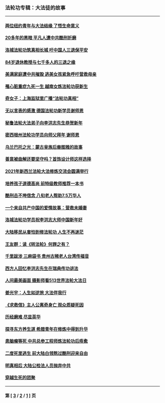### 法轮功专辑：大法徒的故事
---
#### [两位纽约青年与大法结缘 了悟生命意义](../../pages/nf1147481/n14002785.md?10080430) 
#### [20多年的黑暗 平凡人遭中共酷刑折磨](../../pages/nf1147481/n13997976.md?10080430) 
#### [洛城法轮功筑真相长城 吁中国人三退保平安](../../pages/nf1147481/n13892471.md?10080430) 
#### [84岁退休教授与七千多人的三退之缘](../../pages/nf1147481/n13796650.md?10080430) 
#### [美满家庭遭中共摧毁 逃美女孩紧急呼吁营救母亲](../../pages/nf1147481/n13792859.md?10080430) 
#### [罹心脏重症九死一生 越南女炼法轮功获新生](../../pages/nf1147481/n13732766.md?10080430) 
#### [奇女子：上海监狱里广播“法轮功真相”](../../pages/nf1147481/n13726443.md?10080430) 
#### [无以言表的感激 德国法轮功新学员谢师恩](../../pages/nf1147481/n13543790.md?10080430) 
#### [秘鲁法轮大法弟子向李洪志先生恭贺新年](../../pages/nf1147481/n13540182.md?10080430) 
#### [密西根州法轮功学员向师父拜年 谢师恩](../../pages/nf1147481/n13538183.md?10080430) 
#### [乌兰巴托之光：蒙古皇族后裔图雅的故事](../../pages/nf1147481/n13155759.md?10080430) 
#### [善意被曲解还要坚守吗？首饰设计师这样选择](../../pages/nf1147481/n13077575.md?10080430) 
#### [2021年新西兰法轮大法修炼交流会圆满举行](../../pages/nf1147481/n13033149.md?10080430) 
#### [培养孩子道德高尚 前特级教师推荐一本书](../../pages/nf1147481/n12938640.md?10080430) 
#### [酷刑击不垮信念 八旬老人帮助7.5万华人](../../pages/nf1147481/n12880712.md?10080430) 
#### [一个来自共产中国的爱情故事：营救未婚妻](../../pages/nf1147481/n12778386.md?10080430) 
#### [洛城法轮功学员祝李洪志大师中国新年好](../../pages/nf1147481/n12724685.md?10080430) 
#### [大陆移民从害怕到修法轮功 人生不再迷茫](../../pages/nf1147481/n12414325.md?10080430) 
#### [王友群：读《转法轮》何罪之有？](../../pages/nf1147481/n12408647.md?10080430) 
#### [千里跋涉 三麻袋书 贵州古稀老人台湾传福音](../../pages/nf1147481/n12198750.md?10080430) 
#### [西方人回忆李洪志先生在瑞典传功讲法](../../pages/nf1147481/n12099607.md?10080430) 
#### [人间最美画面 摄影师看513世界法轮大法日](../../pages/nf1147481/n12094118.md?10080430) 
#### [姜光宇：人生如逆旅 大法伴我行](../../pages/nf1147481/n12088664.md?10080430) 
#### [《求救信》主人公离奇身亡 观众质疑死因](../../pages/nf1147481/n11845215.md?10080430) 
#### [历经磨难 尽显英华](../../pages/nf1147481/n11723297.md?10080430) 
#### [探寻东方养生道 希腊青年在修炼中得到升华](../../pages/nf1147481/n11494502.md?10080430) 
#### [患脑瘤等死 中共总参工程师炼法轮功后痊愈](../../pages/nf1147481/n11466682.md?10080430) 
#### [二度死里逃生 前大陆白领熬过酷刑迎来自由](../../pages/nf1147481/n11368594.md?10080430) 
#### [明真相后 大陆公检法人员抛弃中共](../../pages/nf1147481/n11358618.md?10080430) 
#### [穿越生死的团聚](../../pages/nf1147481/n11258922.md?10080430) 

---
#### 第 [ [3](./3.md?10080430) / [2](./2.md?10080430) / [1](./1.md?10080430) ] 页
